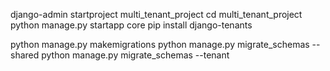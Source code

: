 django-admin startproject multi_tenant_project
cd multi_tenant_project
python manage.py startapp core
pip install django-tenants


python manage.py makemigrations
python manage.py migrate_schemas --shared
python manage.py migrate_schemas --tenant

